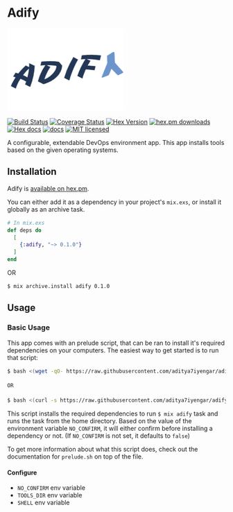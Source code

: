 # Adify

<img src="logo/logo.png" alt="https://hexdocs.pm/adify/index.html" width="270" height="190">

[![Build Status](https://travis-ci.org/aditya7iyengar/adify.svg?branch=master)](https://travis-ci.org/aditya7iyengar/adify)
[![Coverage Status](https://coveralls.io/repos/github/aditya7iyengar/adify/badge.svg?branch=master)](https://coveralls.io/github/aditya7iyengar/adify?branch=master)
[![Hex Version](http://img.shields.io/hexpm/v/adify.svg?style=flat)](https://hex.pm/packages/adify)
[![hex.pm downloads](https://img.shields.io/hexpm/dt/adify.svg)](https://hex.pm/packages/adify)
[![Hex docs](http://img.shields.io/badge/hex.pm-docs-green.svg?style=flat)](https://hexdocs.pm/adify)
[![docs](https://inch-ci.org/github/aditya7iyengar/adify.svg)](http://inch-ci.org/github/aditya7iyengar/adify)
[![MIT licensed](https://img.shields.io/badge/license-MIT-blue.svg)](https://raw.githubusercontent.com/aditya7iyengar/adify/master/LICENSE)

A configurable, extendable DevOps environment app. This app installs tools
based on the given operating systems.

## Installation

Adify is [available on hex.pm](https://hex.pm/packages/adify).

You can either add it as a dependency in your project's `mix.exs`, or install it
globally as an archive task.

```elixir
# In mix.exs
def deps do
  [
    {:adify, "~> 0.1.0"}
  ]
end
```

OR

```sh
$ mix archive.install adify 0.1.0
```

## Usage

### Basic Usage

This app comes with an prelude script, that can be ran to install it's required
dependencies on your computers. The easiest way to get started is to run that
script:

```sh
$ bash <(wget -qO- https://raw.githubusercontent.com/aditya7iyengar/adify/master/prelude.sh)

OR

$ bash <(curl -s https://raw.githubusercontent.com/aditya7iyengar/adify/master/prelude.sh)
```

This script installs the required dependencies to run `$ mix adify` task and
runs the task from the home directory. Based on the value of the environment
variable `NO_CONFIRM`, it will either confirm before installing a dependency or
not. (If `NO_CONFIRM` is not set, it defaults to `false`)

To get more information about what this script does, check out the documentation
for `prelude.sh` on top of the file.

#### Configure

- `NO_CONFIRM` env variable
- `TOOLS_DIR` env variable
- `SHELL` env variable
